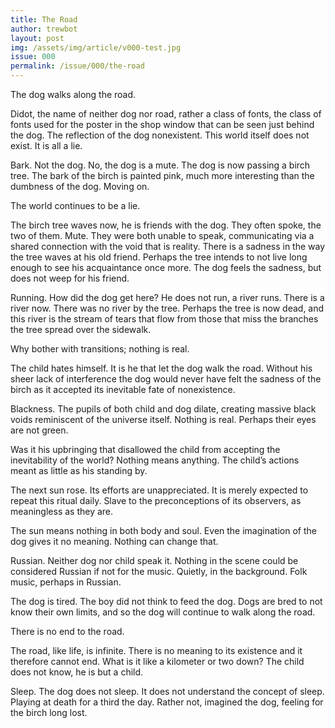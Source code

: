 ```yaml
---
title: The Road
author: trewbot
layout: post
img: /assets/img/article/v000-test.jpg
issue: 000
permalink: /issue/000/the-road
---
```


The dog walks along the road.

Didot, the name of neither dog nor road, rather a class of fonts, the class of fonts used for the poster in the shop window that can be seen just behind the dog. The reflection of the dog nonexistent. This world itself does not exist. It is all a lie.

Bark. Not the dog. No, the dog is a mute. The dog is now passing a birch tree. The bark of the birch is painted pink, much more interesting than the dumbness of the dog. Moving on.

The world continues to be a lie.

The birch tree waves now, he is friends with the dog. They often spoke, the two of them. Mute. They were both unable to speak, communicating via a shared connection with the void that is reality. There is a sadness in the way the tree waves at his old friend. Perhaps the tree intends to not live long enough to see his acquaintance once more. The dog feels the sadness, but does not weep for his friend.

Running. How did the dog get here? He does not run, a river runs. There is a river now. There was no river by the tree. Perhaps the tree is now dead, and this river is the stream of tears that flow from those that miss the branches the tree spread over the sidewalk.

Why bother with transitions; nothing is real.

The child hates himself. It is he that let the dog walk the road. Without his sheer lack of interference the dog would never have felt the sadness of the birch as it accepted its inevitable fate of nonexistence.

Blackness. The pupils of both child and dog dilate, creating massive black voids reminiscent of the universe itself. Nothing is real. Perhaps their eyes are not green.

Was it his upbringing that disallowed the child from accepting the inevitability of the world? Nothing means anything. The child’s actions meant as little as his standing by.

The next sun rose. Its efforts are unappreciated. It is merely expected to repeat this ritual daily. Slave to the preconceptions of its observers, as meaningless as they are.

The sun means nothing in both body and soul. Even the imagination of the dog gives it no meaning. Nothing can change that.

Russian. Neither dog nor child speak it. Nothing in the scene could be considered Russian if not for the music. Quietly, in the background. Folk music, perhaps in Russian.

The dog is tired. The boy did not think to feed the dog. Dogs are bred to not know their own limits, and so the dog will continue to walk along the road.

There is no end to the road.

The road, like life, is infinite. There is no meaning to its existence and it therefore cannot end. What is it like a kilometer or two down? The child does not know, he is but a child.

Sleep.  The dog does not sleep. It does not understand the concept of sleep. Playing at death for a third the day. Rather not, imagined the dog, feeling for the birch long lost.
